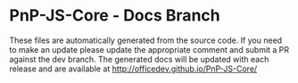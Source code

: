 # PnP-JS-Core - Docs Branch

These files are automatically generated from the source code. If you need to make an update please update the appropriate comment and submit a PR against the dev branch. The generated docs will be updated with each release and are available at http://officedev.github.io/PnP-JS-Core/
